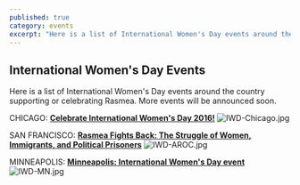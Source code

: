 ```yaml
---
published: true
category: events
excerpt: "Here is a list of International Women's Day events around the country supporting or celebrating Rasmea."
---
```



## International Women's Day Events

Here is a list of International Women's Day events around the country supporting or celebrating Rasmea. More events will be announced soon.

CHICAGO:
**[Celebrate International Women's Day 2016!](https://www.facebook.com/events/694389607370561/)**
![IWD-Chicago.jpg]({{site.baseurl}}/assets/img/IWD-Chicago.jpg)

SAN FRANCISCO:
**[Rasmea Fights Back: The Struggle of Women, Immigrants, and Political Prisoners](https://www.facebook.com/events/964191720354093/)**
![IWD-AROC.jpg]({{site.baseurl}}/assets/img/IWD-AROC.jpg)

MINNEAPOLIS:
[**Minneapolis: International Women's Day event**](https://www.facebook.com/events/1105663326133418/)
![IWD-MN.jpg]({{site.baseurl}}/assets/img/IWD-MN.jpg)
